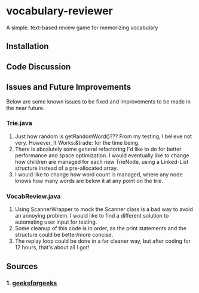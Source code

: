 # vocabulary-reviewer

A simple. text-based review game for memorizing vocabulary

## Installation

## Code Discussion

## Issues and Future Improvements

Below are some known issues to be fixed and improvements to be made in the near future.

### Trie.java

   1. Just how random is getRandomWord()??? From my testing, I believe not very. However, It Works:&trade: for the time being.
   2. There is aboslutely some general refactoring I'd like to do for better performance and space optimization. I would eventually like to change how children are managed for each new TrieNode, using a Linked-List structure instead of a pre-allocated array.
   3. I would like to change how word count is managed, where any node knows how many words are below it at any point on the trie.

### VocabReview.java

   1. Using ScannerWrapper to mock the Scanner class is a bad way to avoid an annoying problem. I would like to find a different solution to automating user input for testing.
   2. Some cleanup of this code is in order, as the print statements and the structure could be better/more concise.
   3. The replay loop could be done in a far cleaner way, but after coding for 12 hours, that's about all I got!

## Sources

### 1. [geeksforgeeks](https://www.geeksforgeeks.org/introduction-to-trie-data-structure-and-algorithm-tutorials/)
